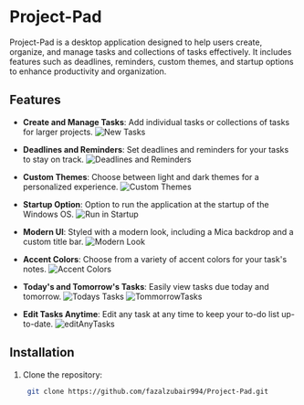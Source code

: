 # Project-Pad

Project-Pad is a desktop application designed to help users create, organize, and manage tasks and collections of tasks effectively. It includes features such as deadlines, reminders, custom themes, and startup options to enhance productivity and organization.

## Features

- **Create and Manage Tasks**: Add individual tasks or collections of tasks for larger projects.
  ![New Tasks](https://github.com/user-attachments/assets/ccebac04-632a-4ba2-a808-599fb280359f)
  
- **Deadlines and Reminders**: Set deadlines and reminders for your tasks to stay on track.
  ![Deadlines and Reminders](https://github.com/user-attachments/assets/19091f5e-5c3f-45f8-abf9-687504a4b030)
  
- **Custom Themes**: Choose between light and dark themes for a personalized experience.
  ![Custom Themes](https://github.com/user-attachments/assets/966f9c01-4803-47ff-b6f3-729670722723)
  
- **Startup Option**: Option to run the application at the startup of the Windows OS.
  ![Run in Startup](https://github.com/user-attachments/assets/fd6eed0e-5d4e-4bbb-8264-f0dd80398502)
  
- **Modern UI**: Styled with a modern look, including a Mica backdrop and a custom title bar.
  ![Modern Look](https://github.com/user-attachments/assets/6678a116-823a-42d2-8fb2-640d2601e7b4)
  
- **Accent Colors**: Choose from a variety of accent colors for your task's notes.
  ![Accent Colors](https://github.com/user-attachments/assets/df78818c-a16f-4ed0-a349-6ecf705d8afc)
  
- **Today's and Tomorrow's Tasks**: Easily view tasks due today and tomorrow.
  ![Todays Tasks](https://github.com/user-attachments/assets/719b8395-51c4-41d4-997f-06fc1433ac6d)
  ![TommorrowTasks](https://github.com/user-attachments/assets/0471abab-55a5-4c91-bf4e-9c8308a7393e)
  
- **Edit Tasks Anytime**: Edit any task at any time to keep your to-do list up-to-date.
  ![editAnyTasks](https://github.com/user-attachments/assets/75d4c637-0565-45c1-a7a3-c7fecb5344f3)

## Installation

1. Clone the repository:
   ```sh
    git clone https://github.com/fazalzubair994/Project-Pad.git
